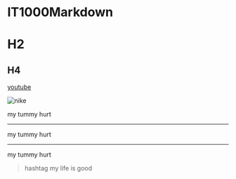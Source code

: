 # IT1000Markdown

# H2

## H4

[youtube](https://www.youtube.com)

![nike](http://content.nike.com/content/dam/one-nike/globalAssets/social_media_images/nike_swoosh_logo_black.png)

my tummy hurt

---

my tummy hurt 

---

my tummy hurt

> hashtag my life is good 

